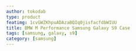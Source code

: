 ```yaml
---
author: tokodab
type: product
featimg: 1cvGWZKhpuADAzaBQIq0jisfacfdbWIUU
title: BMW M Performance Samsung Galaxy S9 Case
tags: [samsung, galaxy, s9]
category: [samsung]
---
```

